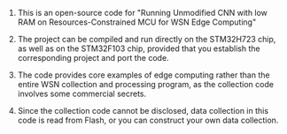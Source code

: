 1. This is an open-source code for "Running Unmodified CNN with low RAM on Resources-Constrained MCU for WSN Edge Computing"

2. The project can be compiled and run directly on the STM32H723 chip, as well as on the STM32F103 chip, provided that you establish the corresponding project and port the code.

3. The code provides core examples of edge computing rather than the entire WSN collection and processing program, as the collection code involves some commercial secrets.

4. Since the collection code cannot be disclosed, data collection in this code is read from Flash, or you can construct your own data collection.
